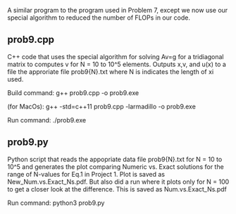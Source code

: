 A similar program to the program used in Problem 7, except we now use our special algorithm to reduced the number of FLOPs in our code.


prob9.cpp
--------
C++ code that uses the special algorithm for solving Av=g for a tridiagonal matrix to computes v for N = 10 to 10^5 elements.
Outputs x,v, and u(x) to a file the approriate file prob9{N}.txt where N is indicates the length of xi used.

Build command: g++ prob9.cpp -o prob9.exe

(for MacOs): g++ -std=c++11 prob9.cpp -larmadillo -o prob9.exe

Run command: ./prob9.exe


prob9.py
-------
Python script that reads the appopriate data file prob9{N}.txt for N = 10 to 10^5 and generates the plot comparing Numeric vs. 
Exact solutions for the range of N-values for Eq.1 in Project 1. Plot is saved as New_Num.vs.Exact_Ns.pdf. But also did a run
where it plots only for N = 100 to get a closer look at the difference. This is saved as Num.vs.Exact_Ns.pdf

Run command: python3 prob9.py
